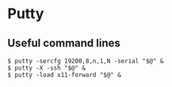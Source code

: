 Putty
=====

## Useful command lines

    $ putty -sercfg 19200,8,n,1,N -serial "$@" &
    $ putty -X -ssh "$@" &
    $ putty -load x11-forward "$@" &
